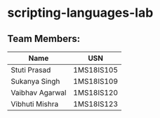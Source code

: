 # scripting-languages-lab
##  Team Members:
Name  | USN
------------- | -------------
Stuti Prasad  | 1MS18IS105
Sukanya Singh  | 1MS18IS109
Vaibhav Agarwal  | 1MS18IS120
Vibhuti Mishra  | 1MS18IS123
